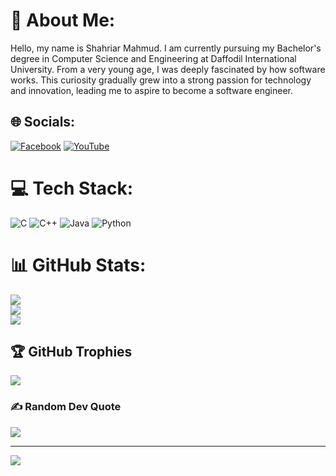 # 💫 About Me:
Hello, my name is Shahriar Mahmud. I am currently pursuing my Bachelor's degree in Computer Science and Engineering at Daffodil International University. From a very young age, I was deeply fascinated by how software works. This curiosity gradually grew into a strong passion for technology and innovation, leading me to aspire to become a software engineer.


## 🌐 Socials:
[![Facebook](https://img.shields.io/badge/Facebook-%231877F2.svg?logo=Facebook&logoColor=white)](https://facebook.com/https://www.facebook.com/shahriar.mahmud227?rdid=xaHHQHkAOYnCZ5Tw&share_url=https%3A%2F%2Fwww.facebook.com%2Fshare%2F1J5ymntMEt%2F#) [![YouTube](https://img.shields.io/badge/YouTube-%23FF0000.svg?logo=YouTube&logoColor=white)](https://youtube.com/@https://www.youtube.com/@shahriarmahmud6031) 

# 💻 Tech Stack:
![C](https://img.shields.io/badge/c-%2300599C.svg?style=for-the-badge&logo=c&logoColor=white) ![C++](https://img.shields.io/badge/c++-%2300599C.svg?style=for-the-badge&logo=c%2B%2B&logoColor=white) ![Java](https://img.shields.io/badge/java-%23ED8B00.svg?style=for-the-badge&logo=openjdk&logoColor=white) ![Python](https://img.shields.io/badge/python-3670A0?style=for-the-badge&logo=python&logoColor=ffdd54)
# 📊 GitHub Stats:
![](https://github-readme-stats.vercel.app/api?username=shahriar64&theme=dark&hide_border=false&include_all_commits=false&count_private=false)<br/>
![](https://nirzak-streak-stats.vercel.app/?user=shahriar64&theme=dark&hide_border=false)<br/>
![](https://github-readme-stats.vercel.app/api/top-langs/?username=shahriar64&theme=dark&hide_border=false&include_all_commits=false&count_private=false&layout=compact)

## 🏆 GitHub Trophies
![](https://github-profile-trophy.vercel.app/?username=shahriar64&theme=radical&no-frame=false&no-bg=true&margin-w=4)

### ✍️ Random Dev Quote
![](https://quotes-github-readme.vercel.app/api?type=horizontal&theme=radical)

---
[![](https://visitcount.itsvg.in/api?id=shahriar64&icon=0&color=0)](https://visitcount.itsvg.in)

<!-- Proudly created with GPRM ( https://gprm.itsvg.in ) -->


